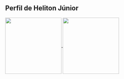 ## Perfil de Heliton Júnior
 
<a href="https://github.com/HelitonJr01/github-readme-stats">
  <img height=180 align="center" src="https://github-readme-stats.vercel.app/api?username=HelitonJr01&show_icons=true&theme=merko" />
</a>
<a href="https://github.com/HelitonJr01/convoychat">
  <img height=180 align="center" src="https://github-readme-stats.vercel.app/api/top-langs?username=HelitonJr01&show_icons=true&theme=merko&layout=compact&langs_count=8&card_width=320" />
</a>

